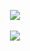 <p align="center">
  <img src="https://github-readme-stats.vercel.app/api?username=khynj&theme=react&show_icons=true" />
  <br><br>
  <img src="https://github-readme-stats.vercel.app/api/top-langs/?username=khynj&layout=compact&theme=react" />
</p>
